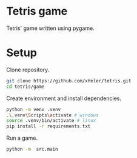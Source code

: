 # Tetris game
Tetris' game written using pygame.

# Setup
Clone repository.
```sh
git clone https://github.com/xHeler/tetris.git
cd tetris/game
```
Create environment and install dependencies.
```sh
python -m venv .venv
.\.venv\Scripts\activate # windows
source .venv/bin/activate # linux
pip install -r requirements.txt
```
Run a game.
```sh
python -m  src.main
```